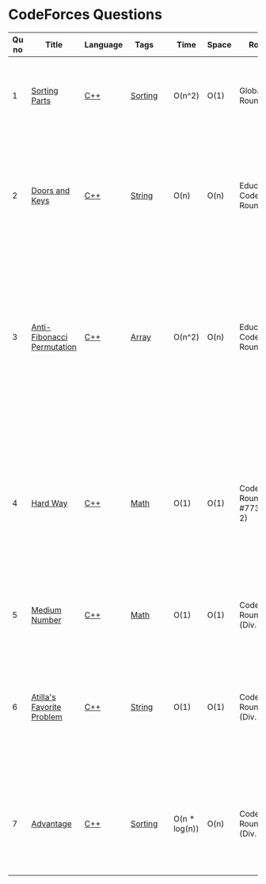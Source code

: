 
# CodeForces Questions

| Qu no | Title       |  Language   | Tags |      | Time   | Space  | Round  |     | Approach    | 
| --    | ----------- | ----------- | ---  | ---- | -----  |  ---   | ----------- | --- | ----------- |
| 1    |[Sorting Parts](https://codeforces.com/contest/1637/problem/A)| [C++](https://github.com/Shreya2803/Code-Insight/blob/main/CodeForces/Sorting/C%2B%2B/Sorting%20Parts.cpp)|[Sorting](./Sorting/Sorting_README.md)||O(n^2)|O(1)|Global Round 19| |<ol><li>Check If array sorted then-"NO"; else:"YES"</li></ol> |
 | 2    | [Doors and Keys](https://codeforces.com/contest/1644/problem/A)   |[C++](https://github.com/C-a-thing/Code-Insight/blob/main/CodeForces/String/C%2B%2B/Doors%20and%20Keys.cpp) |[String](./String/String.md)|     |O(n) | O(n)      | Educational Codeforces Round 123      | |<li>Iterate over string </li><li> store the index of each character in variables</li><li>if the index value of door variable is less than key variable then print **"NO"** </li>|
| 3    |[Anti-Fibonacci Permutation](https://codeforces.com/contest/1644/problem/B)|[C++](https://github.com/C-a-thing/Code-Insight/blob/main/CodeForces/Arrays/C%2B%2B/Anti-Fibonacci%20Permutation.cpp)|[Array](./Arrays/Arrays_README.md)||O(n^2)|O(n)|Educational Codeforces Round 123||<li>Sort the array in **descending order**</li><li>keep swapping the two consecutive elements of array from the last index and print the array</li><li>Decrement the value of index in each iteration</li> |
| 4    | [Hard Way](https://codeforces.com/contest/1642/problem/A) | [C++](https://github.com/C-a-thing/Code-Insight/blob/main/CodeForces/Maths/C%2B%2B/Hard%20Way.cpp)|[Math](./Maths/Maths.md) |     |O(1) | O(1)      | Codeforces Round #773 (Div. 2)| | &nbsp;&nbsp; co-ordinates(x,y) <br><li>If Any two point has same y values and the third one has less value than the other two then print the difference of the x values(which has the same y values)</li><li>Otherwise: print"0"</li>|
| 5    | [Medium Number](https://codeforces.com/contest/1760/problem/A) | [C++](https://github.com/C-a-thing/Code-Insight/blob/main/CodeForces/Maths/C%2B%2B/Medium%20Number.cpp)|[Math](./Maths/Maths.md) |     |O(1) | O(1)      | Codeforces Round 835 (Div. 4)| |Check Conditional operations for all a , b , c values |
| 6    | [Atilla's Favorite Problem](https://codeforces.com/contest/1760/problem/B) | [C++](https://github.com/C-a-thing/Code-Insight/blob/main/CodeForces/String/C%2B%2B/Atilla's%20Favorite%20Problem.cpp)|[String](./String/String.md) |     |O(1) | O(1)      | Codeforces Round 835 (Div. 4)| |<li>Iterate over the characters of string, calculate numeric value of each character </li> <li>Update 'maxval' to store the maximum numeric value </li>|
| 7    | [Advantage](https://codeforces.com/contest/1760/problem/C) | [C++](https://github.com/C-a-thing/Code-Insight/blob/main/CodeForces/Sorting/C%2B%2B/Advantage.cpp)|[Sorting](./Sorting/Sorting_README.md) |     |O(n * log(n)) |  O(n)     | Codeforces Round 835 (Div. 4)| |<li> finds differences of elements with the largest element while handling duplicates.</li> <li> Use set to get unique elements </li>|
